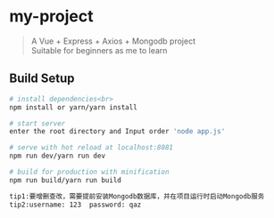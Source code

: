 # my-project

> A Vue + Express + Axios + Mongodb project<br>
Suitable for beginners as me to learn

## Build Setup

``` bash
# install dependencies<br>
npm install or yarn/yarn install

# start server
enter the root directory and Input order 'node app.js'

# serve with hot reload at localhost:8081
npm run dev/yarn run dev

# build for production with minification
npm run build/yarn run build

tip1:要增删查改，需要提前安装Mongodb数据库，并在项目运行时启动Mongodb服务
tip2:username: 123  password: qaz
```


